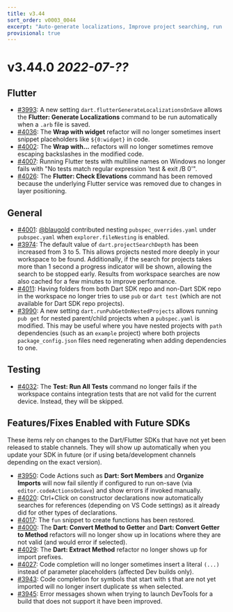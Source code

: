 ```yaml
---
title: v3.44
sort_order: v0003_0044
excerpt: "Auto-generate localizations, Improve project searching, run 'pub get' on nested projects..."
provisional: true
---
```


# v3.44.0 *2022-07-??*

## Flutter

- [#3993](https://github.com/Dart-Code/Dart-Code/issues/3993): A new setting `dart.flutterGenerateLocalizationsOnSave` allows the **Flutter: Generate Localizations** command to be run automatically when a `.arb` file is saved.
- [#4036](https://github.com/Dart-Code/Dart-Code/issues/4036): The **Wrap with widget** refactor will no longer sometimes insert snippet placeholders like `${0:widget}` in code.
- [#4002](https://github.com/Dart-Code/Dart-Code/issues/4002): The **Wrap with...** refactors will no longer sometimes remove escaping backslashes in the modified code.
- [#4007](https://github.com/Dart-Code/Dart-Code/issues/4007): Running Flutter tests with multiline names on Windows no longer fails with "No tests match regular expression 'test & exit /B 0'".
- [#4026](https://github.com/Dart-Code/Dart-Code/issues/4026): The **Flutter: Check Elevations** command has been removed because the underlying Flutter service was removed due to changes in layer positioning.

## General

- [#4001](https://github.com/Dart-Code/Dart-Code/issues/4001): [@blaugold](https://github.com/blaugold) contributed nesting `pubspec_overrides.yaml` under `pubspec.yaml` when `explorer.fileNesting` is enabled.
- [#3974](https://github.com/Dart-Code/Dart-Code/issues/3974): The default value of `dart.projectSearchDepth` has been increased from 3 to 5. This allows projects nested more deeply in your workspace to be found. Additionally, if the search for projects takes more than 1 second a progress indicator will be shown, allowing the search to be stopped early. Results from workspace searches are now also cached for a few minutes to improve performance.
- [#4011](https://github.com/Dart-Code/Dart-Code/issues/4011): Having folders from both Dart SDK repo and non-Dart SDK repo in the workspace no longer tries to use `pub` or `dart test` (which are not available for Dart SDK repo projects).
- [#3990](https://github.com/Dart-Code/Dart-Code/issues/3990): A new setting `dart.runPubGetOnNestedProjects` allows running `pub get` for nested parent/child projects when a `pubspec.yaml` is modified. This may be useful where you have nested projects with `path` dependencies (such as an `example` project) where both projects `package_config.json` files need regenerating when adding dependencies to one.

## Testing

- [#4032](https://github.com/Dart-Code/Dart-Code/issues/4032): The **Test: Run All Tests** command no longer fails if the workspace contains integration tests that are not valid for the current device. Instead, they will be skipped.

## Features/Fixes Enabled with Future SDKs

These items rely on changes to the Dart/Flutter SDKs that have not yet been released to stable channels. They will show up automatically when you update your SDK in future (or if using beta/development channels depending on the exact version).

- [#3950](https://github.com/Dart-Code/Dart-Code/issues/3950): Code Actions such as **Dart: Sort Members** and **Organize Imports** will now fail silently if configured to run on-save (via `editor.codeActionsOnSave`) and show errors if invoked manually.
- [#4020](https://github.com/Dart-Code/Dart-Code/issues/4020): Ctrl+Click on constructor declarations now automatically searches for references (depending on VS Code settings) as it already did for other types of declarations.
- [#4017](https://github.com/Dart-Code/Dart-Code/issues/4017): The `fun` snippet to create functions has been restored.
- [#4000](https://github.com/Dart-Code/Dart-Code/issues/4000): The **Dart: Convert Method to Getter** and **Dart: Convert Getter to Method** refactors will no longer show up in locations where they are not valid (and would error if selected).
- [#4029](https://github.com/Dart-Code/Dart-Code/issues/4029): The **Dart: Extract Method** refactor no longer shows up for import prefixes.
- [#4027](https://github.com/Dart-Code/Dart-Code/issues/4027): Code completion will no longer sometimes insert a literal `(...)` instead of parameter placeholders (affected Dev builds only).
- [#3943](https://github.com/Dart-Code/Dart-Code/issues/3943): Code completion for symbols that start with `$` that are not yet imported will no longer insert duplicate `$`s when selected.
- [#3945](https://github.com/Dart-Code/Dart-Code/issues/3945): Error messages shown when trying to launch DevTools for a build that does not support it have been improved.
